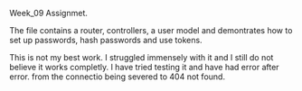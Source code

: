 Week_09 Assignmet.

The file contains a router, controllers, a user model and demontrates how to set up passwords, hash passwords and use tokens.

This is not my best work. I struggled immensely with it and I still do not believe it works completly. I have tried testing it and have had error after error. from the connectio being severed to 404 not found.
